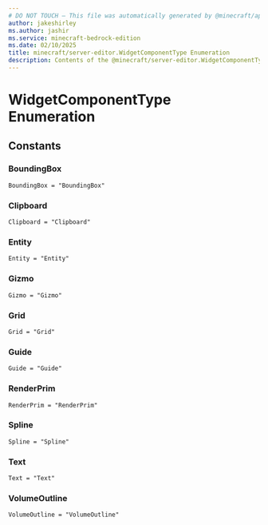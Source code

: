 ```yaml
---
# DO NOT TOUCH — This file was automatically generated by @minecraft/api-docs-generator, to report problems file an issue at https://github.com/Mojang/minecraft-scripting-libraries
author: jakeshirley
ms.author: jashir
ms.service: minecraft-bedrock-edition
ms.date: 02/10/2025
title: minecraft/server-editor.WidgetComponentType Enumeration
description: Contents of the @minecraft/server-editor.WidgetComponentType enumeration.
---
```

# WidgetComponentType Enumeration

## Constants
### **BoundingBox**
`BoundingBox = "BoundingBox"`
### **Clipboard**
`Clipboard = "Clipboard"`
### **Entity**
`Entity = "Entity"`
### **Gizmo**
`Gizmo = "Gizmo"`
### **Grid**
`Grid = "Grid"`
### **Guide**
`Guide = "Guide"`
### **RenderPrim**
`RenderPrim = "RenderPrim"`
### **Spline**
`Spline = "Spline"`
### **Text**
`Text = "Text"`
### **VolumeOutline**
`VolumeOutline = "VolumeOutline"`

